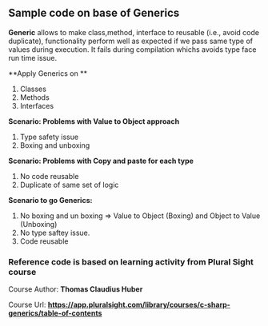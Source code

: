 ## Sample code on base of Generics

**Generic** allows to make class,method, interface to reusable (i.e., avoid code duplicate), functionality perform well as expected if we pass same type of values during execution. It fails during compilation whichs avoids type face run time issue.

**Apply Generics on **
1. Classes
2. Methods
3. Interfaces

**Scenario: Problems with Value to Object approach**
1. Type safety issue
2. Boxing and unboxing

**Scenario: Problems with Copy and paste for each type**
1. No code reusable
2. Duplicate of same set of logic

**Scenario to go Generics:**
1. No boxing and un boxing => Value to Object (Boxing) and Object to Value (Unboxing)
2. No type saftey issue.
3. Code reusable

### Reference code is based on learning activity from Plural Sight course
Course Author: **Thomas Claudius Huber**

Course Url: **https://app.pluralsight.com/library/courses/c-sharp-generics/table-of-contents**

